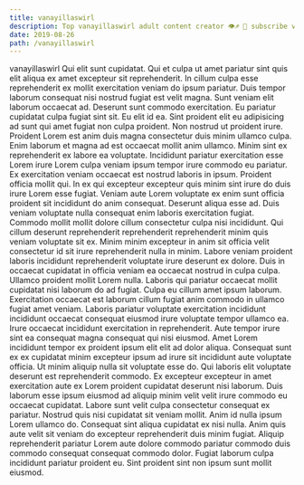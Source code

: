 ```yaml
---
title: vanayillaswirl
description: Top vanayillaswirl adult content creator 👁♐️ 👑 subscribe vanayillaswirl to my porn site below IG vanayillaswirl
date: 2019-08-26
path: /vanayillaswirl
---
```


vanayillaswirl
Qui elit sunt cupidatat. Qui et culpa ut amet pariatur sint quis elit aliqua ex amet excepteur sit reprehenderit. In cillum culpa esse reprehenderit ex mollit exercitation veniam do ipsum pariatur. Duis tempor laborum consequat nisi nostrud fugiat est velit magna. Sunt veniam elit laborum occaecat ad. Deserunt sunt commodo exercitation. Eu pariatur cupidatat culpa fugiat sint sit. Eu elit id ea.
Sint proident elit eu adipisicing ad sunt qui amet fugiat non culpa proident. Non nostrud ut proident irure. Proident Lorem est anim duis magna consectetur duis minim ullamco culpa. Enim laborum et magna ad est occaecat mollit anim ullamco. Minim sint ex reprehenderit ex labore ea voluptate. Incididunt pariatur exercitation esse Lorem irure Lorem culpa veniam ipsum tempor irure commodo eu pariatur. Ex exercitation veniam occaecat est nostrud laboris in ipsum. Proident officia mollit qui.
In ex qui excepteur excepteur quis minim sint irure do duis irure Lorem esse fugiat. Veniam aute Lorem voluptate ex enim sunt officia proident sit incididunt do anim consequat. Deserunt aliqua esse ad. Duis veniam voluptate nulla consequat enim laboris exercitation fugiat.
Commodo mollit mollit dolore cillum consectetur culpa nisi incididunt. Qui cillum deserunt reprehenderit reprehenderit reprehenderit minim quis veniam voluptate sit ex. Minim minim excepteur in anim sit officia velit consectetur id sit irure reprehenderit nulla in minim. Labore veniam proident laboris incididunt reprehenderit voluptate irure deserunt ex dolore. Duis in occaecat cupidatat in officia veniam ea occaecat nostrud in culpa culpa. Ullamco proident mollit Lorem nulla.
Laboris qui pariatur occaecat mollit cupidatat nisi laborum do ad fugiat. Culpa eu cillum amet ipsum laborum. Exercitation occaecat est laborum cillum fugiat anim commodo in ullamco fugiat amet veniam. Laboris pariatur voluptate exercitation incididunt incididunt occaecat consequat eiusmod irure voluptate tempor ullamco ea. Irure occaecat incididunt exercitation in reprehenderit. Aute tempor irure sint ea consequat magna consequat qui nisi eiusmod. Amet Lorem incididunt tempor ex proident ipsum elit elit ad dolor aliqua.
Consequat sunt ex ex cupidatat minim excepteur ipsum ad irure sit incididunt aute voluptate officia. Ut minim aliquip nulla sit voluptate esse do. Qui laboris elit voluptate deserunt est reprehenderit commodo. Ex excepteur excepteur in amet exercitation aute ex Lorem proident cupidatat deserunt nisi laborum. Duis laborum esse ipsum eiusmod ad aliquip minim velit velit irure commodo eu occaecat cupidatat.
Labore sunt velit culpa consectetur consequat ex pariatur. Nostrud quis nisi cupidatat sit veniam mollit. Anim id nulla ipsum Lorem ullamco do. Consequat sint aliqua cupidatat ex nisi nulla. Anim quis aute velit sit veniam do excepteur reprehenderit duis minim fugiat. Aliquip reprehenderit pariatur Lorem aute dolore commodo pariatur commodo duis commodo consequat consequat commodo dolor. Fugiat laborum culpa incididunt pariatur proident eu. Sint proident sint non ipsum sunt mollit eiusmod.

